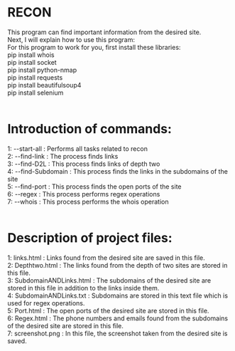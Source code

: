 # RECON
This program can find important information from the desired site.<br>
Next, I will explain how to use this program:<br>
For this program to work for you, first install these libraries:<br>
pip install whois<br>
pip install socket<br>
pip install python-nmap<br>
pip install requests<br>
pip install beautifulsoup4<br>
pip install selenium<br>
<br>
# Introduction of commands:<br>
1: --start-all : Performs all tasks related to recon<br>
2: --find-link : The process finds links<br>
3: --find-D2L : This process finds links of depth two<br>
4: --find-Subdomain : This process finds the links in the subdomains of the site<br>
5: --find-port : This process finds the open ports of the site<br>
6: --regex : This process performs regex operations<br>
7: --whois : This process performs the whois operation<br>
<br>
# Description of project files:<br>
1: links.html : Links found from the desired site are saved in this file.<br>
2: Depthtwo.html : The links found from the depth of two sites are stored in this file.<br>
3: SubdomainANDLinks.html : The subdomains of the desired site are stored in this file in addition to the links inside them.<br>
4: SubdomainANDLinks.txt : Subdomains are stored in this text file which is used for regex operations.<br>
5: Port.html : The open ports of the desired site are stored in this file.<br>
6: Regex.html : The phone numbers and emails found from the subdomains of the desired site are stored in this file.<br>
7: screenshot.png : In this file, the screenshot taken from the desired site is saved.<br>

